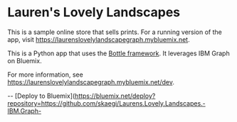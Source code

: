 # Lauren's Lovely Landscapes #

This is a sample online store that sells prints.  For a running version of the app, visit https://laurenslovelylandscapegraph.mybluemix.net.

This is a Python app that uses the [Bottle framework](http://bottlepy.org/docs/dev/).  It leverages IBM Graph on Bluemix.

For more information, see https://laurenslovelylandscapegraph.mybluemix.net/dev.


--
 [Deploy to Bluemix](https://bluemix.net/deploy?repository=https://github.com/skaegi/Laurens.Lovely.Landscapes.-IBM.Graph-
